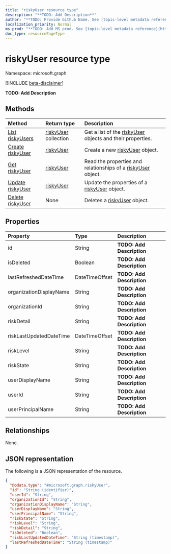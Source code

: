 ```yaml
---
title: "riskyUser resource type"
description: "**TODO: Add Description**"
author: "**TODO: Provide Github Name. See [topic-level metadata reference](https://msgo.azurewebsites.net/add/document/guidelines/metadata.html#topic-level-metadata)**"
localization_priority: Normal
ms.prod: "**TODO: Add MS prod. See [topic-level metadata reference](https://msgo.azurewebsites.net/add/document/guidelines/metadata.html#topic-level-metadata)**"
doc_type: resourcePageType
---
```


# riskyUser resource type

Namespace: microsoft.graph

[!INCLUDE [beta-disclaimer](../../includes/beta-disclaimer.md)]

**TODO: Add Description**

## Methods
|Method|Return type|Description|
|:---|:---|:---|
|[List riskyUsers](../api/riskyuser-list.md)|[riskyUser](../resources/riskyuser.md) collection|Get a list of the [riskyUser](../resources/riskyuser.md) objects and their properties.|
|[Create riskyUser](../api/riskyuser-post-riskyusers.md)|[riskyUser](../resources/riskyuser.md)|Create a new [riskyUser](../resources/riskyuser.md) object.|
|[Get riskyUser](../api/riskyuser-get.md)|[riskyUser](../resources/riskyuser.md)|Read the properties and relationships of a [riskyUser](../resources/riskyuser.md) object.|
|[Update riskyUser](../api/riskyuser-update.md)|[riskyUser](../resources/riskyuser.md)|Update the properties of a [riskyUser](../resources/riskyuser.md) object.|
|[Delete riskyUser](../api/riskyuser-delete.md)|None|Deletes a [riskyUser](../resources/riskyuser.md) object.|

## Properties
|Property|Type|Description|
|:---|:---|:---|
|id|String|**TODO: Add Description**|
|isDeleted|Boolean|**TODO: Add Description**|
|lastRefreshedDateTime|DateTimeOffset|**TODO: Add Description**|
|organizationDisplayName|String|**TODO: Add Description**|
|organizationId|String|**TODO: Add Description**|
|riskDetail|String|**TODO: Add Description**|
|riskLastUpdatedDateTime|DateTimeOffset|**TODO: Add Description**|
|riskLevel|String|**TODO: Add Description**|
|riskState|String|**TODO: Add Description**|
|userDisplayName|String|**TODO: Add Description**|
|userId|String|**TODO: Add Description**|
|userPrincipalName|String|**TODO: Add Description**|

## Relationships
None.

## JSON representation
The following is a JSON representation of the resource.
<!-- {
  "blockType": "resource",
  "keyProperty": "id",
  "@odata.type": "microsoft.graph.riskyUser",
  "openType": true
}
-->
``` json
{
  "@odata.type": "#microsoft.graph.riskyUser",
  "id": "String (identifier)",
  "userId": "String",
  "organizationId": "String",
  "organizationDisplayName": "String",
  "userDisplayName": "String",
  "userPrincipalName": "String",
  "riskState": "String",
  "riskLevel": "String",
  "riskDetail": "String",
  "isDeleted": "Boolean",
  "riskLastUpdatedDateTime": "String (timestamp)",
  "lastRefreshedDateTime": "String (timestamp)"
}
```


